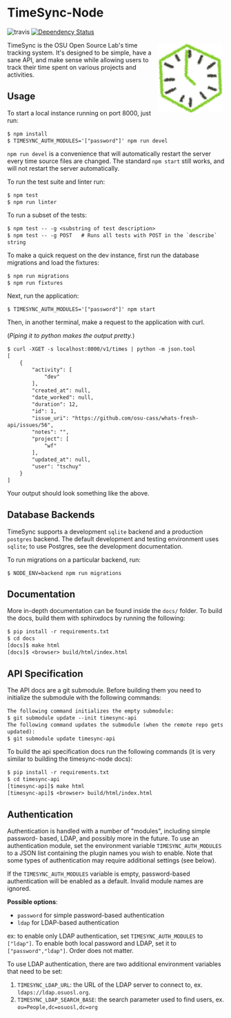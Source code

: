 TimeSync-Node
==============

![travis](https://travis-ci.org/osuosl/timesync-node.svg?branch=develop) [![Dependency Status](https://david-dm.org/osuosl/timesync-node.svg)](https://david-dm.org/osuosl/timesync-node)

<img align="right" style="padding: 5px;" src="/timesync-node.png?raw=true" />

TimeSync is the OSU Open Source Lab's time tracking system. It's designed to be
simple, have a sane API, and make sense while allowing users to track their
time spent on various projects and activities.

Usage
-----

To start a local instance running on port 8000, just run:

```
$ npm install
$ TIMESYNC_AUTH_MODULES='["password"]' npm run devel
```

``npm run devel`` is a convenience that will automatically restart the server
every time source files are changed. The standard ``npm start`` still works,
and will not restart the server automatically.

To run the test suite and linter run:

```
$ npm test
$ npm run linter
```

To run a subset of the tests:

```
$ npm test -- -g <substring of test description>
$ npm test -- -g POST   # Runs all tests with POST in the `describe` string
```

To make a quick request on the dev instance, first run the database migrations
and load the fixtures:

```
$ npm run migrations
$ npm run fixtures
```

Next, run the application:

```
$ TIMESYNC_AUTH_MODULES='["password"]' npm start
```

Then, in another terminal, make a request to the application with curl.

(*Piping it to python makes the output pretty.*)

```
$ curl -XGET -s localhost:8000/v1/times | python -m json.tool
[
    {
        "activity": [
            "dev"
        ],
        "created_at": null,
        "date_worked": null,
        "duration": 12,
        "id": 1,
        "issue_uri": "https://github.com/osu-cass/whats-fresh-api/issues/56",
        "notes": "",
        "project": [
            "wf"
        ],
        "updated_at": null,
        "user": "tschuy"
    }
]

```

Your output should look something like the above.

Database Backends
-----------------

TimeSync supports a development ``sqlite`` backend and a production ``postgres``
backend. The default development and testing environment uses ``sqlite``; to use
Postgres, see the development documentation.

To run migrations on a particular backend, run:

```
$ NODE_ENV=backend npm run migrations
```

Documentation
-------------

More in-depth documentation can be found inside the ``docs/`` folder. To build
the docs, build them with sphinxdocs by running the following:

```
$ pip install -r requirements.txt
$ cd docs
[docs]$ make html
[docs]$ <browser> build/html/index.html
```

API Specification
------------------

The API docs are a git submodule. Before building them you need to initialize
the submodule with the following commands:

```
The following command initializes the empty submodule:
$ git submodule update --init timesync-api
The following command updates the submodule (when the remote repo gets updated):
$ git submodule update timesync-api
```

To build the api specification docs run the following commands (it is very
similar to building the timesync-node docs):

```
$ pip install -r requirements.txt
$ cd timesync-api
[timesync-api]$ make html
[timesync-api]$ <browser> build/html/index.html
```

Authentication
--------------

Authentication is handled with a number of "modules", including simple password-
based, LDAP, and possibly more in the future. To use an authentication module,
set the environment variable ``TIMESYNC_AUTH_MODULES`` to a JSON list containing
the plugin names you wish to enable. Note that some types of authentication may
require additional settings (see below).

If the ``TIMESYNC_AUTH_MODULES`` variable is empty, password-based
authentication will be enabled as a default. Invalid module names are ignored.

**Possible options**:
  * ``password`` for simple password-based authentication
  * ``ldap`` for LDAP-based authentication

ex: to enable only LDAP authentication, set ``TIMESYNC_AUTH_MODULES`` to
``["ldap"]``. To enable both local password and LDAP, set it to
``["password","ldap"]``. Order does not matter.

To use LDAP authentication, there are two additional environment variables that
need to be set:

1. ``TIMESYNC_LDAP_URL``: the URL of the LDAP server to connect to, ex.
  ``ldaps://ldap.osuosl.org``.
2. ``TIMESYNC_LDAP_SEARCH_BASE``: the search parameter used to find users,
  ex. ``ou=People,dc=osuosl,dc=org``
